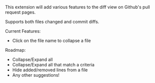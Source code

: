 This extension will add various features to the diff view on Github's pull request pages.

Supports both files changed and commit diffs.

Current Features: 
  - Click on the file name to collapse a file

Roadmap:
  - Collapse/Expand all
  - Collapse/Expand all that match a criteria
  - Hide added/removed lines from a file
  - Any other suggestions!
